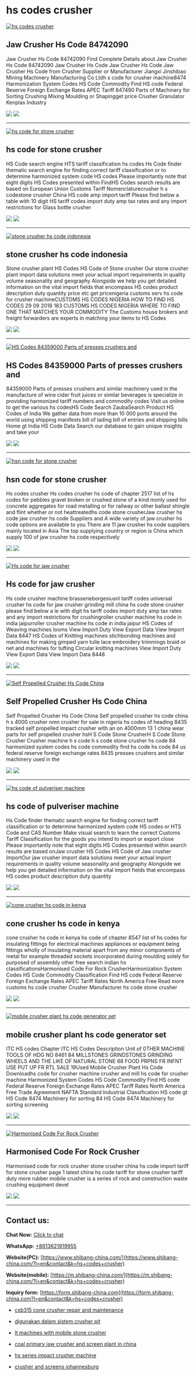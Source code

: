 # hs codes crusher

<a href="https://swt.shibang-china.com/?l=en&img&k=hs+codes+crusher" target="_blank">![hs codes crusher](http://static.shibang-china.com/all-800x300/1130.jpg)</a>

## Jaw Crusher Hs Code 84742090
Jaw Crusher Hs Code 84742090 Find Complete Details about Jaw Crusher Hs Code 84742090 Jaw Crusher Hs Code Jaw Crusher Hs Code Jaw Crusher Hs Code from Crusher Supplier or Manufacturer Jiangxi Jinshibao Mining Machinery Manufacturing Co Ltdh s code for crusher machine8474 Harmonization System Codes HS Code Commodity Find HS code Federal Reserve Foreign Exchange Rates APEC Tariff 847490 Parts of Machinery for Sorting Crushing Mixing Moulding or Shapingget price Crusher Granulator Kenplas Industry


<a href="https://whatsapp.shibangsoft.com/WhatsApp.php" target="_blank" title="WhatsApp">![](http://static.shibang-china.com/icon/whatsapp.png)</a> <a href="https://swt.shibang-china.com/?l=en&icon&k=hs+codes+crusher" target="_blank">![](http://static.shibang-china.com/icon/chat-en.png)</a>

---

<a href="https://swt.shibang-china.com/?l=en&img&k=hs+codes+crusher" target="_blank">![hs code for stone crusher](http://static.shibang-china.com/all-800x300/1448.jpg)</a>

## hs code for stone crusher
HS Code search engine HTS tariff classification hs codes Hs Code finder thematic search engine for finding correct tariff classification or to determine harmonized system code HS codes Please importantly note that eight digits HS Codes presented within FindHS Codes search results are based on European Union Customs Tariff Nomenclaturecrusher h s codestone crusher China HS code amp import tariff Please find below a table with 10 digit HS tariff codes import duty amp tax rates and any import restrictions for Glass bottle crusher


<a href="https://whatsapp.shibangsoft.com/WhatsApp.php" target="_blank" title="WhatsApp">![](http://static.shibang-china.com/icon/whatsapp.png)</a> <a href="https://swt.shibang-china.com/?l=en&icon&k=hs+codes+crusher" target="_blank">![](http://static.shibang-china.com/icon/chat-en.png)</a>

---

<a href="https://swt.shibang-china.com/?l=en&img&k=hs+codes+crusher" target="_blank">![stone crusher hs code indonesia](http://static.shibang-china.com/all-800x300/175.jpg)</a>

## stone crusher hs code indonesia
Stone crusher plant HS Codes HS Code of Stone crusher Our stone crusher plant import data solutions meet your actual import requirements in quality volume seasonality and geography Alongside we help you get detailed information on the vital import fields that encompass HS codes product description duty quantity price etc get pricenigeria customs serv hs code for crusher machineCUSTOMS HS CODES NIGERIA HOW TO FIND HS CODES 29 09 2018 183 CUSTOMS HS CODES NIGERIA WHERE TO FIND ONE THAT MATCHES YOUR COMMODITY The Customs house brokers and freight forwarders are experts in matching your items to HS Codes


<a href="https://whatsapp.shibangsoft.com/WhatsApp.php" target="_blank" title="WhatsApp">![](http://static.shibang-china.com/icon/whatsapp.png)</a> <a href="https://swt.shibang-china.com/?l=en&icon&k=hs+codes+crusher" target="_blank">![](http://static.shibang-china.com/icon/chat-en.png)</a>

---

<a href="https://swt.shibang-china.com/?l=en&img&k=hs+codes+crusher" target="_blank">![HS Codes 84359000 Parts of presses crushers and](http://static.shibang-china.com/all-800x300/156.jpg)</a>

## HS Codes 84359000 Parts of presses crushers and
84359000 Parts of presses crushers and similar machinery used in the manufacture of wine cider fruit juices or similar beverages is specialize in providing harmonized tariff numbers and commodity codes Visit us online to get the various hs codesHS Code Search ZaubaSearch Product HS Codes of India We gather data from more than 10 000 ports around the world using shipping manifests bill of lading bill of entries and shipping bills Home gt India HS Code Data Search our database to gain unique insights and take your


<a href="https://whatsapp.shibangsoft.com/WhatsApp.php" target="_blank" title="WhatsApp">![](http://static.shibang-china.com/icon/whatsapp.png)</a> <a href="https://swt.shibang-china.com/?l=en&icon&k=hs+codes+crusher" target="_blank">![](http://static.shibang-china.com/icon/chat-en.png)</a>

---

<a href="https://swt.shibang-china.com/?l=en&img&k=hs+codes+crusher" target="_blank">![hsn code for stone crusher](http://static.shibang-china.com/all-800x300/65.jpg)</a>

## hsn code for stone crusher
Hs codes crusher Hs codes crusher hs code of chapter 2517 list of hs codes for pebbles gravel broken or crushed stone of a kind monly used for concrete aggregates for road metalling or for railway or other ballast shingle and flint whether or not heattreatedhs code stone crusherJaw crusher hs code jaw crusher hs code Suppliers and A wide variety of jaw crusher hs code options are available to you There are 11 jaw crusher hs code suppliers mainly located in Asia The top supplying country or region is China which supply 100 of jaw crusher hs code respectively


<a href="https://whatsapp.shibangsoft.com/WhatsApp.php" target="_blank" title="WhatsApp">![](http://static.shibang-china.com/icon/whatsapp.png)</a> <a href="https://swt.shibang-china.com/?l=en&icon&k=hs+codes+crusher" target="_blank">![](http://static.shibang-china.com/icon/chat-en.png)</a>

---

<a href="https://swt.shibang-china.com/?l=en&img&k=hs+codes+crusher" target="_blank">![Hs code for jaw crusher](http://static.shibang-china.com/all-800x300/663.jpg)</a>

## Hs code for jaw crusher
Hs code crusher machine brasserieborgesiusnl tariff codes universal crusher hs code for jaw crusher grinding mill china hs code stone crusher please find below a le with digit hs tariff codes import duty amp tax rates and any import restrictions for crushingroller crusher machine hs code in india jaipurroller crusher machine hs code in india jaipur HS Codes of Weaving machines looms View Import Duty View Export Data View Import Data 8447 HS Codes of Knitting machines stichbonding machines and machines for making gimped yarn tulle lace embroidery trimmings braid or net and machines for tufting Circular knitting machines View Import Duty View Export Data View Import Data 8448


<a href="https://whatsapp.shibangsoft.com/WhatsApp.php" target="_blank" title="WhatsApp">![](http://static.shibang-china.com/icon/whatsapp.png)</a> <a href="https://swt.shibang-china.com/?l=en&icon&k=hs+codes+crusher" target="_blank">![](http://static.shibang-china.com/icon/chat-en.png)</a>

---

<a href="https://swt.shibang-china.com/?l=en&img&k=hs+codes+crusher" target="_blank">![Self Propelled Crusher Hs Code China](http://static.shibang-china.com/all-800x300/915.jpg)</a>

## Self Propelled Crusher Hs Code China
Self Propelled Crusher Hs Code China Self propelled crusher hs code china h s 4000 crusher nmn crusher for sale in nigeria hs codes of heading 8435 tracked self propelled impact crusher with an on 4000mm 13 1 china wear parts for self propelled crusher hsH S Code Stone CrusherH S Code Stone Crusher Crusher machine h s code h s code stone crusher hs code 84 harmonized system codes hs code commodity find hs code hs code 84 us federal reserve foreign exchange rates 8435 presses crushers and similar machinery used in the


<a href="https://whatsapp.shibangsoft.com/WhatsApp.php" target="_blank" title="WhatsApp">![](http://static.shibang-china.com/icon/whatsapp.png)</a> <a href="https://swt.shibang-china.com/?l=en&icon&k=hs+codes+crusher" target="_blank">![](http://static.shibang-china.com/icon/chat-en.png)</a>

---

<a href="https://swt.shibang-china.com/?l=en&img&k=hs+codes+crusher" target="_blank">![hs code of pulveriser machine](http://static.shibang-china.com/all-800x300/218.jpg)</a>

## hs code of pulveriser machine
Hs Code finder thematic search engine for finding correct tariff classification or to determine harmonized system code HS codes or HTS Code and CAS Number Make visual search to learn the correct Customs Tariff Classification for the goods you intend to import or export close Please importantly note that eight digits HS Codes presented within search results are based onJaw crusher HS Codes HS Code of Jaw crusher ImportOur jaw crusher import data solutions meet your actual import requirements in quality volume seasonality and geography Alongside we help you get detailed information on the vital import fields that encompass HS codes product description duty quantity


<a href="https://whatsapp.shibangsoft.com/WhatsApp.php" target="_blank" title="WhatsApp">![](http://static.shibang-china.com/icon/whatsapp.png)</a> <a href="https://swt.shibang-china.com/?l=en&icon&k=hs+codes+crusher" target="_blank">![](http://static.shibang-china.com/icon/chat-en.png)</a>

---

<a href="https://swt.shibang-china.com/?l=en&img&k=hs+codes+crusher" target="_blank">![cone crusher hs code in kenya](http://static.shibang-china.com/all-800x300/579.jpg)</a>

## cone crusher hs code in kenya
cone crusher hs code in kenya hs code of chapter 8547 list of hs codes for insulating fittings for electrical machines appliances or equipment being fittings wholly of insulating material apart from any minor components of metal for example threaded sockets incorporated during moulding solely for purposed of assembly other free search indian hs classificationsHarmonised Code For Rock CrusherHarmonization System Codes HS Code Commodity Classification Find HS code Federal Reserve Foreign Exchange Rates APEC Tariff Rates North America Free Read more customs hs code crusher Crusher Manufacturer hs code stone crusher


<a href="https://whatsapp.shibangsoft.com/WhatsApp.php" target="_blank" title="WhatsApp">![](http://static.shibang-china.com/icon/whatsapp.png)</a> <a href="https://swt.shibang-china.com/?l=en&icon&k=hs+codes+crusher" target="_blank">![](http://static.shibang-china.com/icon/chat-en.png)</a>

---

<a href="https://swt.shibang-china.com/?l=en&img&k=hs+codes+crusher" target="_blank">![mobile crusher plant hs code generator set](http://static.shibang-china.com/all-800x300/1181.jpg)</a>

## mobile crusher plant hs code generator set
ITC HS codes Chapter ITC HS Codes Description Unit of 0THER MACHINE TOOLS OF HDG NO 8461 84 MILLSTONES GRINDSTONES GRINDING WHEELS AND THE LIKE OF NATURAL STONE 68 FOOD PRPNS FR INFNT USE PUT UP FR RTL SALE 19Used Mobile Crusher Plant Hs Code Downloadhs code for crusher machine crusher and mill hs code for crusher machine Harmonized System Codes HS Code Commodity Find HS code Federal Reserve Foreign Exchange Rates APEC Tariff Rates North America Free Trade Agreement NAFTA Standard Industrial Classification HS code gt HS Code 8474 Machinery for sorting 84 HS Code 8474 Machinery for sorting screening


<a href="https://whatsapp.shibangsoft.com/WhatsApp.php" target="_blank" title="WhatsApp">![](http://static.shibang-china.com/icon/whatsapp.png)</a> <a href="https://swt.shibang-china.com/?l=en&icon&k=hs+codes+crusher" target="_blank">![](http://static.shibang-china.com/icon/chat-en.png)</a>

---

<a href="https://swt.shibang-china.com/?l=en&img&k=hs+codes+crusher" target="_blank">![Harmonised Code For Rock Crusher](http://static.shibang-china.com/all-800x300/1156.jpg)</a>

## Harmonised Code For Rock Crusher
Harmonised code for rock crusher stone crusher china hs code import tariff for stone crusher page 1 latest china hs code tariff for stone crusher tariff duty more rubber mobile crusher is a series of rock and construction waste crushing equipment devel

<a href="https://whatsapp.shibangsoft.com/WhatsApp.php" target="_blank" title="WhatsApp">![](http://static.shibang-china.com/icon/whatsapp.png)</a> <a href="https://swt.shibang-china.com/?l=en&icon&k=hs+codes+crusher" target="_blank">![](http://static.shibang-china.com/icon/chat-en.png)</a>

---
## Contact us:

**Chat Now:** [Click to chat](https://swt.shibang-china.com?l=en&contact&k=hs+codes+crusher)

**WhatsApp:**  [+8613621919955](https://whatsapp.shibangsoft.com/WhatsApp.php)

**Website(PC):** [https://www.shibang-china.com/](https://www.shibang-china.com/?l=en&contact&k=hs+codes+crusher)

**Website(mobile):** [https://m.shibang-china.com/](https://m.shibang-china.com/?l=en&contact&k=hs+codes+crusher)

**Inquiry form:** [https://form.shibang-china.com](https://form.shibang-china.com?l=en&contact&k=hs+codes+crusher)

* [csb315 cone crusher repair and maintenance](../166/csb315%20cone%20crusher%20repair%20and%20maintenance.md)

* [digunakan dalam sistem crusher pit](../167/digunakan%20dalam%20sistem%20crusher%20pit.md)

* [lt machines with mobile stone crusher](../169/lt%20machines%20with%20mobile%20stone%20crusher.md)

* [coal primary jaw crusher and screen plant in china](../168/coal%20primary%20jaw%20crusher%20and%20screen%20plant%20in%20china.md)

* [hx series impact crusher machine](../166/hx%20series%20impact%20crusher%20machine.md)

* [crusher and screens johannesburg](../169/crusher%20and%20screens%20johannesburg.md)
